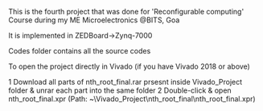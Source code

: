 This is the fourth project that was done for 'Reconfigurable computing' Course during my ME Microelectronics @BITS, Goa

It is implemented in ZEDBoard->Zynq-7000

Codes folder contains all the source codes 

To open the project directly in Vivado (if you have Vivado 2018 or above)

1 Download all parts of nth_root_final.rar prsesnt inside Vivado_Project folder & unrar each part into the same folder
2 Double-click & open nth_root_final.xpr (Path: ~\Vivado_Project\nth_root_final\nth_root_final.xpr)